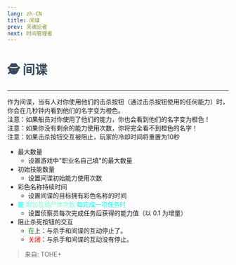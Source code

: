 ```yaml
---
lang: zh-CN
title: 间谍
prev: 灵魂论者
next: 时间管理者
---
```


# <font color="#34495e">🕵️ <b>间谍</b></font> <Badge text="Support" type="tip" vertical="middle"/>

***

作为间谍，当有人对你使用他们的击杀按钮（通过击杀按钮使用的任何能力）时，你会在几秒钟内看到他们的名字变为橙色。<br>
注意：如果船员对你使用了他们的能力，你也会看到他们的名字变为橙色！<br>
注意：如果你没有剩余的能力使用次数，你将完全看不到橙色的名字！<br>
注意：如果击杀按钮交互被阻止，玩家的冷却时间将重置为10秒

- 最大数量
  - 设置游戏中"职业名自己填"的最大数量
- 初始技能数量
  - 设置间谍初始能力使用次数
- 彩色名称持续时间
  - 设置间谍的目标拥有彩色名称的时间
- <font color=#00ffff>能</font> <font color=#7fffd2>增加互动尸体次数</font> <font color=#00ffff>每完成一项任务时</font>
  - 设置侦察员每次完成任务后获得的能力值（以 0.1 为增量）
- 阻止杀死按钮的交互
  - <font color=green>在</font>上：与杀手和间谍的互动停止了。
  - <font color=red>关闭</font>：与杀手和间谍的互动没有停止。

> 来自: TOHE+
